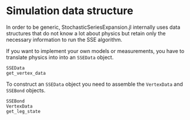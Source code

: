 # Simulation data structure

In order to be generic, StochasticSeriesExpansion.jl internally uses data structures that
do not know a lot about physics but retain only the necessary information to run the SSE algorithm.

If you want to implement your own models or measurements, you have to translate physics
into into an `SSEData` object.

```@docs
SSEData
get_vertex_data
```

To construct an `SSEData` object you need to assemble the `VertexData` and `SSEBond` objects.

```@docs
SSEBond
VertexData
get_leg_state
```
